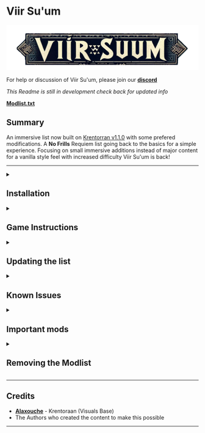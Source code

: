 # Viir Su'um
![alt text](https://github.com/OddlyMistaken/Viir-Su-um/blob/3d2cb28cef58d564ac88406fbb0a1afd906f54b0/ViirLogo.png)

For help or discussion of Viir Su'um, please join our **[discord](https://discord.gg/T3XQky6g9c)**

_This Readme is still in development check back for updated info_

**[Modlist.txt](https://loadorderlibrary.com/lists/viir-su-um)**

## Summary

An immersive list now built on [Krentorran v1.1.0](https://www.nexusmods.com/skyrimspecialedition/mods/119972) with some prefered modifications. A **No Frills** Requiem list going back to the basics for a simple experience. Focusing on small immersive additions instead of major content for a vanilla style feel with increased difficulty Viir Su'um is back! 

---

<details>
<summary><h2>Installation</h2></summary>

### Pre-Installation
For the Installation of Viir Su'um you must use the most recent version of Skyrim Anniversary Edition on steam and download all free Creation Club content **AND** the newest creation kit. 

**This is only a requirment for the first install not when updating.**

#### Microsoft Visual C++ Redistributable Package

 Please make sure you have the latest Visual C++ installed. 
 [Direct link](https://aka.ms/vs/16/release/vc_redist.x64.exe) 

#### Cleaning Skyrim

Please uninstall Skyrim/CK through Steam and delete the documents folder typically located at "Drive"\Documents\My Games\Skyrim Special Edition. Once this is finished you may reinstall Skyrim/CK.
**(This list uses a stock game folder and will download the correct versions of all files)**

#### Starting Skyrim

After Reinstalling Skyrim make sure to run the Game atleast once for the Graphics Check, hit play, and load the game to the main menu. Once at the main menu allow all the Creation Club content to download before closing and starting Wabbajack.

### Wabbajack

#### Preparations

Download the latest version of Wabbajack [here](https://github.com/wabbajack-tools/wabbajack/releases) and place the `Wabbajack.exe` file in a folder when unzipping at a root location such as **C:\Wabbajack** (This is the recommended installation method according to the wiki)

#### Download and Installation

The Process itself can take a while to speed this up you can put all files on an SSD (This is the reccomened and intended installation method for Dying Breath anyway.)

_STILL WRITING INSTRUCTIONS FOR HOW TO INSTALL WITH WABBAJACK_

**(These are from the [WIKI](https://wiki.wabbajack.org/user_documentation/Installing%20a%20Modlist.html))**

    Open Wabbajack and Navigate to the Gallery
    Decide on a List to install
    Click the download button
    Wait for the first download of the .wabbajack file to finish
    When it is done click the play button where previously you had the download button
    Open and read the specific readme of the list you are about to install
    Download any third-party or external files before attempting to install the list
    Select the paths for where the list should be installed
        Installation Location: The location where the files required to play will be installed to
            Can't be set to Wabbajack's Location
            Can't be set to Game Location
            Can't be the same as another list (lists can't be merged)
            Can't be in a Windows OS managed folder (Examples include Program Files, Downloads, and the Desktop)
    Download Location: The location where the downloaded archives are stored.
        Can share the same location as the downloads folders of other lists (avoids duplicate downloads)
        Don't merge download locations if you plan to create and share your own modlists, because Wabbajack can't really differentiate which archives are the ones it needs and which just have similar files.
    Wait till Wabbajack is done
    Go back to the readme (which will open automatically) and complete any final steps mentioned there


#### Problems with Wabbajack

If you recieve lots of errors while downloading please relogin to Nexus through wabbajack and restart the application before requesting support from anywhere.

#### Could not download...

If you have issues with files not downloading, manually download the files and drop them inside of the Download folder, then re-run Wabbajack. When Wabbajack detects the correct file it will resume installation. 

#### Files with known download issues

None Currently (_if you identify one please create a post in the discord support channel_)

</details>

<details>
<summary><h2>Game Instructions</h2></summary>

### Saving on disk space ***(Highly OPTIONAL)***

You may delete the downloads folder in the location you set during installion to save space. 
**The only downside is when updating in the future you will have to redownload every mod.** 

### How to start up Viir Su'um

Once the installation is complete open the output folder and launch **_ModOrganizer.exe_**. Check the top right corner and make sure "Viir Su'um" is listed in the dropdown and click **_RUN_**

_Always run Viir Su'um through Mod Organizer and never click "UNLOCK"_

Next set up your MCM Settings. 

### IMPORTANT SETUP INSTRUCTIONS

*NOW WITH SETTINGS LOADERS VIIR SU'UM COMES WITH A DEFAULT CONFIGURATION*

Hit ESC to open the MENU and select the option **Mod Config**. There may be a short delay while the settings are caching. Scroll down to **Smooth Cam** and select a desired preset. (_Feel free to look through all included settings to make any tweaks_)

Next Press **F11** to open Viir Su'um's custom keybind map and get familiar with the custom keybinds for the various features

Once finished interact with the statue of mara to select your start and enjoy!

</details>

<details>
<summary><h2>Updating the list</h2></summary>

If the mod list receives an update, follow the same steps as installation but be sure to tick the _overwrite existing Modlist_. **This will delete any files that have been added**


</details>

<details>
<summary><h2>Known Issues</h2></summary>
    
Please submit any issues to the discord in the appropriate support channel. 

</details>

<details>
<summary><h2>Important mods</h2></summary>


### Gameplay
+ _Full list soon_
+ Immersion
  +  Requiem
  +  SkyParkour/(coming soon)Paragliding
  +  Religion Mechanics (Wintersun)
  +  Vampire/Werewolf Overhaul (Growl/Sacrilege)
  +  Hammer and Whetstone (Portable Tempering)
  +  NPC Spell Variety AI
  +  New Immersive Passive Critters in Areas
+ New Combat Mechanics
  +  BFCO
   + For Honor moveset (Converted no charge attacks) 
  +  Poise (for Staggering)
  +  Dodge Mechanics (Perk locked with both light and heavy options)
    + Different dodge animations for combat/non-combat  
    + Dynamic Dodge Shot (Perk Locked with only Evasion Perk Tree)
+ New Magic
 + (tome distribution to npcs) 
  + Apocalypse
 +  Survival Spells

### Quests
+ _Full list soon_
+ Vanilla/DLC Quest Expansions
+ Missives
+ Memorable Bounties
+ Heart of the Reach
+ 
+ 
+ 

### New things
+ **(ALL COMING SOON)**
+ _Full list soon_
+ Two new races with new abilities and benefits
  + Succubus
  + Snow Elf
+ New Faction - Beseryk
  + Allows for Werebear Transformation  
+ 


</details>

<details>
<summary><h2>Removing the Modlist</h2></summary>

To uninstall Viir Su'um simply delete the install folder.

</details>

---

## Credits

 + **[Alaxouche](https://next.nexusmods.com/profile/AlaxoucheModding?gameId=1704)** - Krentoraan (Visuals Base)
 + The Authors who created the content to make this possible

---

